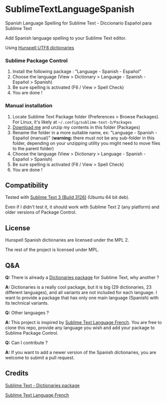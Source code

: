 # SublimeTextLanguageSpanish
Spanish Language Spelling for Sublime Text - Diccionario Español para Sublime Text

Add Spanish language spelling to your Sublime Text editor.

Using [Hunspell UTF8 dictionaries](https://github.com/titoBouzout/Dictionaries)



### Sublime Package Control

  1. Install the following package : "Language - Spanish - Español"
  2. Choose the language (View > Dictionary > Language - Spanish - Español > Spanish)
  3. Be sure spelling is activated (F6 / View > Spell Check)
  4. You are done !

### Manual installation

  1. Locate Sublime Text Package folder (Preferences > Browse Packages). 
     For Linux, it's likely at `~/.config/sublime-text-3/Packages`
  2. [Download me](https://nodeload.github.com/yuan3y/SublimeTextLanguageSpanish/zip/master "Download manual package") and unzip my contents in this folder (Packages)
  3. Rename the folder in a more suitable name, ex: "Language - Spanish - Español (manual)" (**warning:** there must not be any sub-folder in this folder, depending on your unzipping utility you might need to move files to the parent folder)
  4. Choose the language (View > Dictionary > Language - Spanish - Español > Spanish)
  5. Be sure spelling is activated (F6 / View > Spell Check)
  6. You are done !

Compatibility
-------------

Tested with [Sublime Text 3 (Build 3126)](http://www.sublimetext.com/3 "Sublime Text 3 (Build 3126)") (Ubuntu 64 bit deb).

Even if I didn't test it, it should work with Sublime Text 2 (any platform) and older versions of Package Control.

License
-------

Hunspell Spanish dictionaries are licensed under the MPL 2.

The rest of the project is licensed under MPL.

Q&A
---

**Q:** There is already a [Dictionaries package](https://github.com/SublimeText/Dictionaries "Dictionaries package") for Sublime Text, why another ?

**A:** Dictionaries is a really cool package, but it is big (29 dictionaries, 23 different languages), and all variants are not included for each language. I want to provide a package that has only one main language (Spanish) with its technical variants.

**Q:** Other languages ?

**A:** This project is inspired by [Sublime Text Language French](https://github.com/superbob/SublimeTextLanguageFrench). You are free to clone this repo, provide any language you wish and add your package to Sublime Package Control.

**Q:** Can I contribute ?

**A:** If you want to add a newer version of the Spanish dictionaries, you are welcome to submit a pull request.

Credits
-------

[Sublime Text - Dictionaries package](https://github.com/SublimeText/Dictionaries "Sublime Text - Dictionaries package")

[Sublime Text Language French](https://github.com/superbob/SublimeTextLanguageFrench)